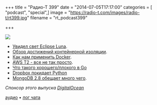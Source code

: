 +++
title = "Радио-Т 399"
date = "2014-07-05T17:17:00"
categories = [ "podcast", "special",]
image = "https://radio-t.com/images/radio-t/rt399.jpg"
filename = "rt_podcast399"

+++

![](https://radio-t.com/images/radio-t/rt399.jpg)

* [Увидел свет Eclipse Luna](http://www.opennet.ru/opennews/art.shtml?num=40081).
* [Обзор достижений контейнерной изоляции](http://www.opennet.ru/opennews/art.shtml?num=40126).
* [Как нам применить Docker](http://flux7.com/blogs/docker/8-ways-to-use-docker-in-the-real-world/).
* [AWS T2 - все не так просто](http://prsm.tc/KxrTgE).
* [Что такого хорошего/плохого в Go](http://zef.me/6191/the-march-towards-go)
* [Dropbox покидает Python](http://prsm.tc/kSUXjC)
* [MongoDB 2.8 обещает много чего](http://prsm.tc/2R6BsC).

_Спонсор этого выпуска [DigitalOcean](https://www.digitalocean.com)_

[аудио](http://cdn.radio-t.com/rt_podcast399.mp3) • [лог чата](http://chat.radio-t.com/logs/radio-t-399.html)
<audio src="http://cdn.radio-t.com/rt_podcast399.mp3" preload="none"></audio>